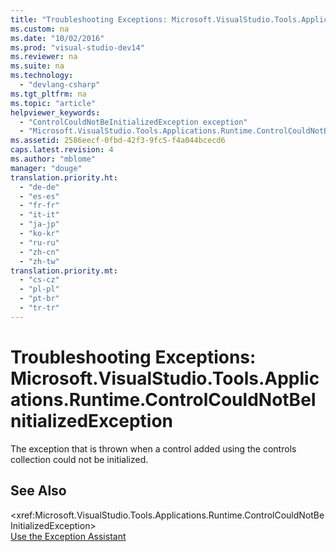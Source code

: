 ```yaml
---
title: "Troubleshooting Exceptions: Microsoft.VisualStudio.Tools.Applications.Runtime.ControlCouldNotBeInitializedException"
ms.custom: na
ms.date: "10/02/2016"
ms.prod: "visual-studio-dev14"
ms.reviewer: na
ms.suite: na
ms.technology: 
  - "devlang-csharp"
ms.tgt_pltfrm: na
ms.topic: "article"
helpviewer_keywords: 
  - "ControlCouldNotBeInitializedException exception"
  - "Microsoft.VisualStudio.Tools.Applications.Runtime.ControlCouldNotBeInitializedException exception"
ms.assetid: 2586eecf-0fbd-42f3-9fc5-f4a044bcecd6
caps.latest.revision: 4
ms.author: "mblome"
manager: "douge"
translation.priority.ht: 
  - "de-de"
  - "es-es"
  - "fr-fr"
  - "it-it"
  - "ja-jp"
  - "ko-kr"
  - "ru-ru"
  - "zh-cn"
  - "zh-tw"
translation.priority.mt: 
  - "cs-cz"
  - "pl-pl"
  - "pt-br"
  - "tr-tr"
---
```

# Troubleshooting Exceptions: Microsoft.VisualStudio.Tools.Applications.Runtime.ControlCouldNotBeInitializedException
The exception that is thrown when a control added using the controls collection could not be initialized.  
  
## See Also  
 \<xref:Microsoft.VisualStudio.Tools.Applications.Runtime.ControlCouldNotBeInitializedException>   
 [Use the Exception Assistant](../Topic/How%20to:%20Use%20the%20Exception%20Assistant.md)